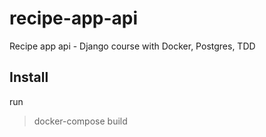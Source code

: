 # recipe-app-api

Recipe app api - Django course with Docker, Postgres, TDD

## Install

run

> docker-compose build
